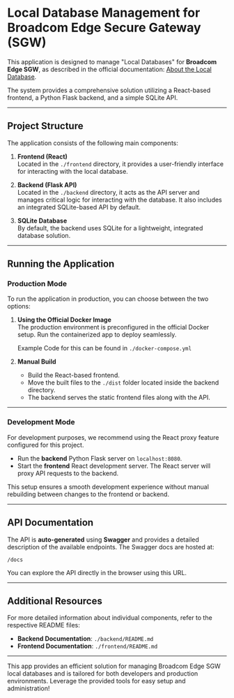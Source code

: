 # Local Database Management for Broadcom Edge Secure Gateway (SGW)

This application is designed to manage "Local Databases" for **Broadcom Edge SGW**, as described in the official documentation: [About the Local Database](https://techdocs.broadcom.com/us/en/symantec-security-software/web-and-network-security/edge-swg/7-3/about-the-local-database.html).

The system provides a comprehensive solution utilizing a React-based frontend, a Python Flask backend, and a simple SQLite API.

---

## Project Structure

The application consists of the following main components:

1. **Frontend (React)**  
   Located in the `./frontend` directory, it provides a user-friendly interface for interacting with the local database.

2. **Backend (Flask API)**  
   Located in the `./backend` directory, it acts as the API server and manages critical logic for interacting with the database. It also includes an integrated SQLite-based API by default.

3. **SQLite Database**  
   By default, the backend uses SQLite for a lightweight, integrated database solution.

---

## Running the Application

### **Production Mode**
To run the application in production, you can choose between the two options:

1. **Using the Official Docker Image**  
   The production environment is preconfigured in the official Docker setup. Run the containerized app to deploy seamlessly.

   Example Code for this can be found in `./docker-compose.yml`

2. **Manual Build**  
   - Build the React-based frontend.  
   - Move the built files to the `./dist` folder located inside the backend directory.  
   - The backend serves the static frontend files along with the API.

---

### **Development Mode**
For development purposes, we recommend using the React proxy feature configured for this project.

- Run the **backend** Python Flask server on `localhost:8080`.
- Start the **frontend** React development server. The React server will proxy API requests to the backend.

This setup ensures a smooth development experience without manual rebuilding between changes to the frontend or backend.

---

## API Documentation

The API is **auto-generated** using **Swagger** and provides a detailed description of the available endpoints. The Swagger docs are hosted at:

```
/docs
```

You can explore the API directly in the browser using this URL.

---

## Additional Resources

For more detailed information about individual components, refer to the respective README files:

- **Backend Documentation**: `./backend/README.md`
- **Frontend Documentation**: `./frontend/README.md`

---

This app provides an efficient solution for managing Broadcom Edge SGW local databases and is tailored for both developers and production environments. Leverage the provided tools for easy setup and administration!
